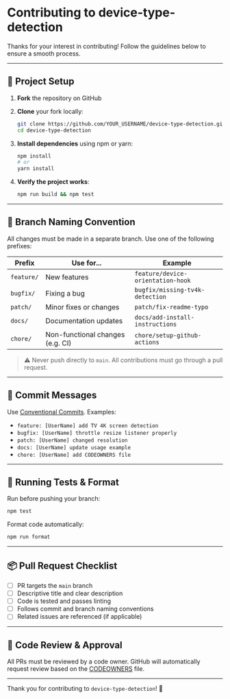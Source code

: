 # Contributing to device-type-detection

Thanks for your interest in contributing! Follow the guidelines below to ensure a smooth process.

---

## 🧱 Project Setup

1. **Fork** the repository on GitHub
2. **Clone** your fork locally:

   ```bash
   git clone https://github.com/YOUR_USERNAME/device-type-detection.git
   cd device-type-detection
   ```

3. **Install dependencies** using npm or yarn:

   ```bash
   npm install
   # or
   yarn install
   ```

4. **Verify the project works**:

   ```bash
   npm run build && npm test
   ```

---

## 🌿 Branch Naming Convention

All changes must be made in a separate branch. Use one of the following prefixes:

| Prefix     | Use for...                       | Example                           |
| ---------- | -------------------------------- | --------------------------------- |
| `feature/` | New features                     | `feature/device-orientation-hook` |
| `bugfix/`  | Fixing a bug                     | `bugfix/missing-tv4k-detection`   |
| `patch/`   | Minor fixes or changes           | `patch/fix-readme-typo`           |
| `docs/`    | Documentation updates            | `docs/add-install-instructions`   |
| `chore/`   | Non-functional changes (e.g. CI) | `chore/setup-github-actions`      |

> ⚠️ Never push directly to `main`. All contributions must go through a pull request.

---

## 🧾 Commit Messages

Use [Conventional Commits](https://www.conventionalcommits.org/en/v1.0.0/). Examples:

- `feature: [UserName] add TV 4K screen detection`
- `bugfix: [UserName] throttle resize listener properly`
- `patch: [UserName] changed resolution`
- `docs: [UserName] update usage example`
- `chore: [UserName] add CODEOWNERS file`

---

## 🧪 Running Tests & Format

Run before pushing your branch:

```bash
npm test
```

Format code automatically:

```bash
npm run format
```

---

## 📦 Pull Request Checklist

- [ ] PR targets the `main` branch
- [ ] Descriptive title and clear description
- [ ] Code is tested and passes linting
- [ ] Follows commit and branch naming conventions
- [ ] Related issues are referenced (if applicable)

---

## 🤝 Code Review & Approval

All PRs must be reviewed by a code owner. GitHub will automatically request review based on the [CODEOWNERS](./.github/CODEOWNERS) file.

---

Thank you for contributing to `device-type-detection`! 🎉
